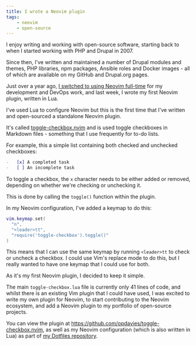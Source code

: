 ```yaml
---
title: I wrote a Neovim plugin
tags:
    - neovim
    - open-source
---
```


I enjoy writing and working with open-source software, starting back to when I started working with PHP and Drupal in 2007.

Since then, I've written and maintained a number of Drupal modules and themes, PHP libraries, npm packages, Ansible roles and Docker images - all of which are available on my GitHub and Drupal.org pages.

Just over a year ago, [I switched to using Neovim full-time](/blog/going-full-vim) for my development and DevOps work, and last week, I wrote my first Neovim plugin, written in Lua.

I've used Lua to configure Neovim but this is the first time that I've written and open-sourced a standalone Neovim plugin.

It's called [toggle-checkbox.nvim](https://github.com/opdavies/toggle-checkbox.nvim) and is used toggle checkboxes in Markdown files - something that I use frequently for to-do lists.

For example, this a simple list containing both checked and unchecked checkboxes:

```markdown
-   [x] A completed task
-   [ ] An incomplete task
```

To toggle a checkbox, the `x` character needs to be either added or removed, depending on whether we're checking or unchecking it.

This is done by calling the `toggle()` function within the plugin.

In my Neovim configuration, I've added a keymap to do this:

```lua
vim.keymap.set(
  "n",
  "<leader>tt",
  "require('toggle-checkbox').toggle()"
)
```

This means that I can use the same keymap by running `<leader>tt` to check or uncheck a checkbox. I could use Vim's replace mode to do this, but I really wanted to have one keymap that I could use for both.

As it's my first Neovim plugin, I decided to keep it simple.

The main `toggle-checkbox.lua` file is currently only 41 lines of code, and whilst there is an existing Vim plugin that I could have used, I was excited to write my own plugin for Neovim, to start contributing to the Neovim ecosystem, and add a Neovim plugin to my portfolio of open-source projects.

You can view the plugin at <https://github.com/opdavies/toggle-checkbox.nvim>, as well as my Neovim configuration (which is also written in Lua) as part of [my Dotfiles repository](https://github.com/opdavies/dotfiles/tree/main/roles/neovim/files).
